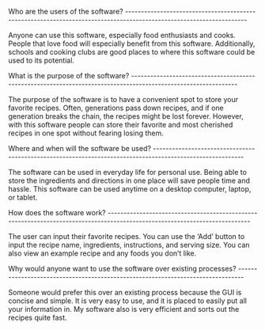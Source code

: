 Who are the users of the software?  --------------------------------------------------------------------------------------------------------------------

Anyone can use this software, especially food enthusiasts and cooks. People that love food will especially benefit from this software. Additionally, schools and cooking clubs are good places to where this software could be used to its potential. 

 

 What is the purpose of the software? ---------------------------------------------------------------------------------------------------------------

The purpose of the software is to have a convenient spot to store your favorite recipes. Often, generations pass down recipes, and if one generation breaks the chain, the recipes might be lost forever. However, with this software people can store their favorite and most cherished recipes in one spot without fearing losing them.  

 

 Where and when will the software be used? ----------------------------------------------------------------------------------------------------------

The software can be used in everyday life for personal use. Being able to store the ingredients and directions in one place will save people time and hassle. This software can be used anytime on a desktop computer, laptop, or tablet. 

 

How does the software work? ---------------------------------------------------------------------------------------------------------------------------

The user can input their favorite recipes. You can use the ‘Add’ button to input the recipe name, ingredients, instructions, and serving size. You can also view an example recipe and any foods you don’t like. 

 

 Why would anyone want to use the software over existing processes? --------------------------------------------------------------------------------

Someone would prefer this over an existing process because the GUI is concise and simple. It is very easy to use, and it is placed to easily put all your information in. My software also is very efficient and sorts out the recipes quite fast. 
